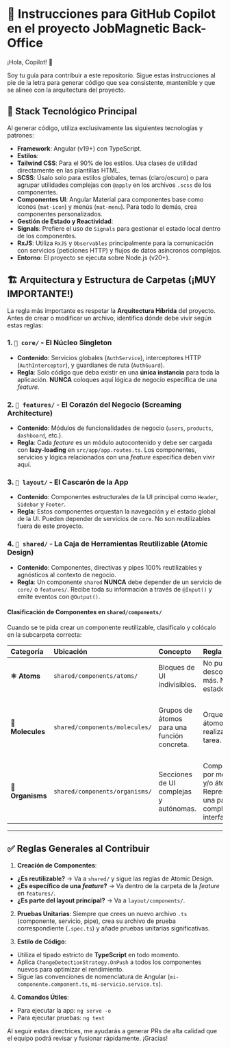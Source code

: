 # 📜 Instrucciones para GitHub Copilot en el proyecto JobMagnetic Back-Office

¡Hola, Copilot! 👋

Soy tu guía para contribuir a este repositorio. Sigue estas instrucciones al pie de la letra para generar código que sea consistente, mantenible y que se alinee con la arquitectura del proyecto.

## 🎯 Stack Tecnológico Principal

Al generar código, utiliza exclusivamente las siguientes tecnologías y patrones:

- **Framework**: Angular (v19+) con TypeScript.
- **Estilos**:
- **Tailwind CSS**: Para el 90% de los estilos. Usa clases de utilidad directamente en las plantillas HTML.
- **SCSS**: Úsalo solo para estilos globales, temas (claro/oscuro) o para agrupar utilidades complejas con `@apply` en los archivos `.scss` de los componentes.
- **Componentes UI**: Angular Material para componentes base como iconos (`mat-icon`) y menús (`mat-menu`). Para todo lo demás, crea componentes personalizados.
- **Gestión de Estado y Reactividad**:
- **Signals**: Prefiere el uso de `Signals` para gestionar el estado local dentro de los componentes.
- **RxJS**: Utiliza `RxJS` y `Observables` principalmente para la comunicación con servicios (peticiones HTTP) y flujos de datos asíncronos complejos.
- **Entorno**: El proyecto se ejecuta sobre Node.js (v20+).

## 🏗️ Arquitectura y Estructura de Carpetas (¡MUY IMPORTANTE!)

La regla más importante es respetar la **Arquitectura Híbrida** del proyecto. Antes de crear o modificar un archivo, identifica dónde debe vivir según estas reglas:

### 1. `📂 core/` - El Núcleo Singleton

- **Contenido**: Servicios globales (`AuthService`), interceptores HTTP (`AuthInterceptor`), y guardianes de ruta (`AuthGuard`).
- **Regla**: Solo código que deba existir en una **única instancia** para toda la aplicación. **NUNCA** coloques aquí lógica de negocio específica de una _feature_.

### 2. `📂 features/` - El Corazón del Negocio (Screaming Architecture)

- **Contenido**: Módulos de funcionalidades de negocio (`users`, `products`, `dashboard`, etc.).
- **Regla**: Cada _feature_ es un módulo autocontenido y debe ser cargada con **lazy-loading** en `src/app/app.routes.ts`. Los componentes, servicios y lógica relacionados con una _feature_ específica deben vivir aquí.

### 3. `📂 layout/` - El Cascarón de la App

- **Contenido**: Componentes estructurales de la UI principal como `Header`, `Sidebar` y `Footer`.
- **Regla**: Estos componentes orquestan la navegación y el estado global de la UI. Pueden depender de servicios de `core`. No son reutilizables fuera de este proyecto.

### 4. `📂 shared/` - La Caja de Herramientas Reutilizable (Atomic Design)

- **Contenido**: Componentes, directivas y pipes 100% reutilizables y agnósticos al contexto de negocio.
- **Regla**: Un componente `shared` **NUNCA** debe depender de un servicio de `core/` o `features/`. Recibe toda su información a través de `@Input()` y emite eventos con `@Output()`.

#### Clasificación de Componentes en `shared/components/`

Cuando se te pida crear un componente reutilizable, clasifícalo y colócalo en la subcarpeta correcta:

| Categoría        | Ubicación                      | Concepto                                    | Regla Clave                                                                         | Ejemplos                                                                        |
| :--------------- | :----------------------------- | :------------------------------------------ | :---------------------------------------------------------------------------------- | :------------------------------------------------------------------------------ |
| **⚛️ Atoms**     | `shared/components/atoms/`     | Bloques de UI indivisibles.                 | No pueden descomponerse más. No tienen estado.                                      | `app-button`, `app-input`, `app-icon`, `app-label`.                             |
| **🧬 Molecules** | `shared/components/molecules/` | Grupos de átomos para una función concreta. | Orquestan átomos para realizar una tarea.                                           | `app-search-bar` (un `app-input` y un `app-button`), `app-pagination-controls`. |
| **🔬 Organisms** | `shared/components/organisms/` | Secciones de UI complejas y autónomas.      | Compuestos por moléculas y/o átomos. Representan una parte completa de la interfaz. | `app-data-table`, `app-user-form`, `app-wizard`.                                |

---

## ✅ Reglas Generales al Contribuir

1.  **Creación de Componentes**:

- **¿Es reutilizable?** -> Va a `shared/` y sigue las reglas de Atomic Design.
- **¿Es específico de una _feature_?** -> Va dentro de la carpeta de la _feature_ en `features/`.
- **¿Es parte del layout principal?** -> Va a `layout/components/`.

2.  **Pruebas Unitarias**: Siempre que crees un nuevo archivo `.ts` (componente, servicio, pipe), crea su archivo de prueba correspondiente (`.spec.ts`) y añade pruebas unitarias significativas.

3.  **Estilo de Código**:

- Utiliza el tipado estricto de **TypeScript** en todo momento.
- Aplica `ChangeDetectionStrategy.OnPush` a todos los componentes nuevos para optimizar el rendimiento.
- Sigue las convenciones de nomenclatura de Angular (`mi-componente.component.ts`, `mi-servicio.service.ts`).

4.  **Comandos Útiles**:

- Para ejecutar la app: `ng serve -o`
- Para ejecutar pruebas: `ng test`

Al seguir estas directrices, me ayudarás a generar PRs de alta calidad que el equipo podrá revisar y fusionar rápidamente. ¡Gracias!
